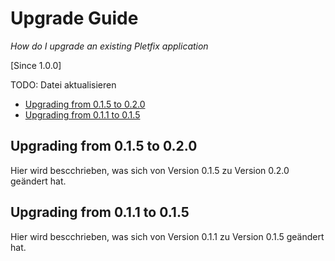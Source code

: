 # Upgrade Guide 

_How do I upgrade an existing Pletfix application_

[Since 1.0.0]

TODO: Datei aktualisieren

- [Upgrading from 0.1.5 to 0.2.0](#0.1.5_to_0.2.0)
- [Upgrading from 0.1.1 to 0.1.5](#0.1.1_to_0.1.5)

<a name="0.1.5_to_0.2.0"></a>
## Upgrading from 0.1.5 to 0.2.0

Hier wird bescchrieben, was sich von Version 0.1.5 zu Version 0.2.0 geändert hat.

<a name="0.1.1_to_0.1.5"></a>
## Upgrading from 0.1.1 to 0.1.5

Hier wird bescchrieben, was sich von Version 0.1.1 zu Version 0.1.5 geändert hat.
